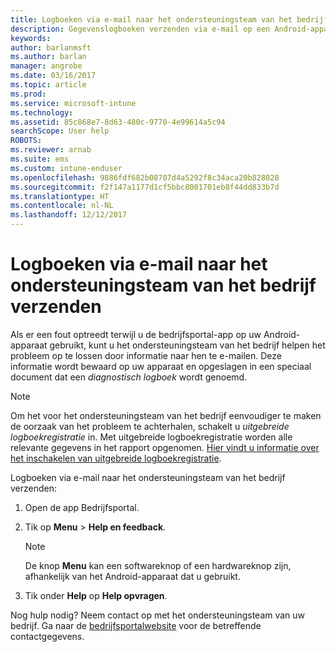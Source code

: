 ```yaml
---
title: Logboeken via e-mail naar het ondersteuningsteam van het bedrijf verzenden | Microsoft Docs
description: Gegevenslogboeken verzenden via e-mail op een Android-apparaat
keywords: 
author: barlanmsft
ms.author: barlan
manager: angrobe
ms.date: 03/16/2017
ms.topic: article
ms.prod: 
ms.service: microsoft-intune
ms.technology: 
ms.assetid: 85c868e7-8d63-480c-9770-4e99614a5c94
searchScope: User help
ROBOTS: 
ms.reviewer: arnab
ms.suite: ems
ms.custom: intune-enduser
ms.openlocfilehash: 9886fdf682b08707d4a5292f8c34aca20b828028
ms.sourcegitcommit: f2f147a1177d1cf5bbc8001701eb8f44dd833b7d
ms.translationtype: HT
ms.contentlocale: nl-NL
ms.lasthandoff: 12/12/2017
---
```

# <a name="send-logs-to-your-company-support-using-email"></a>Logboeken via e-mail naar het ondersteuningsteam van het bedrijf verzenden

Als er een fout optreedt terwijl u de bedrijfsportal-app op uw Android-apparaat gebruikt, kunt u het ondersteuningsteam van het bedrijf helpen het probleem op te lossen door informatie naar hen te e-mailen. Deze informatie wordt bewaard op uw apparaat en opgeslagen in een speciaal document dat een _diagnostisch logboek_ wordt genoemd.

> [!Note]
> Om het voor het ondersteuningsteam van het bedrijf eenvoudiger te maken de oorzaak van het probleem te achterhalen, schakelt u _uitgebreide logboekregistratie_ in. Met uitgebreide logboekregistratie worden alle relevante gegevens in het rapport opgenomen. [Hier vindt u informatie over het inschakelen van uitgebreide logboekregistratie](use-verbose-logging-to-help-your-it-administrator-fix-device-issues-android.md).

Logboeken via e-mail naar het ondersteuningsteam van het bedrijf verzenden:

1.  Open de app Bedrijfsportal.

2.  Tik op **Menu** >   **Help en feedback**.

    > [!NOTE]
    > De knop **Menu** kan een softwareknop of een hardwareknop zijn, afhankelijk van het Android-apparaat dat u gebruikt.

3.  Tik onder **Help** op **Help opvragen**.

Nog hulp nodig? Neem contact op met het ondersteuningsteam van uw bedrijf. Ga naar de [bedrijfsportalwebsite](https://portal.manage.microsoft.com#HelpDeskDialog) voor de betreffende contactgegevens.

